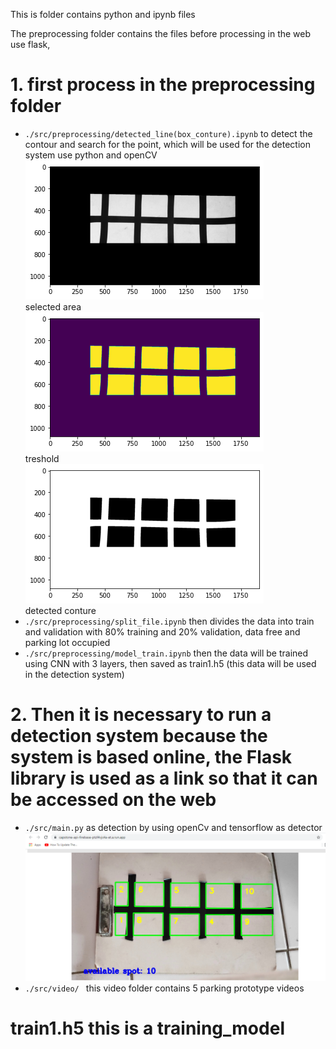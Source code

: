 This is folder contains python and ipynb files

The preprocessing folder contains the files before processing in the web use flask,
# 1. first process in the preprocessing folder
- `./src/preprocessing/detected_line(box_conture).ipynb` to detect the contour and search for the point, which will be used for the detection system
  use python and openCV
  <br>![alt text](https://github.com/Z4nR/HoopSpot_Bangkit/blob/machine-learning/src/image%20readme/select%20area.png) <br>selected area
  <br>![alt text](https://github.com/Z4nR/HoopSpot_Bangkit/blob/machine-learning/src/image%20readme/treshold.png) <br>treshold
  <br>![alt text](https://github.com/Z4nR/HoopSpot_Bangkit/blob/machine-learning/src/image%20readme/detected.png) <br> detected conture
- `./src/preprocessing/split_file.ipynb` then divides the data into train and validation with 80% training and 20% validation, data free and parking lot occupied
- `./src/preprocessing/model_train.ipynb` then the data will be trained using CNN with 3 layers, then saved as train1.h5 (this data will be used in the detection system)
# 2. Then it is necessary to run a detection system because the system is based online, the Flask library is used as a link so that it can be accessed on the web
- `./src/main.py` as detection by using openCv and tensorflow as detector
![alt text](https://github.com/Z4nR/HoopSpot_Bangkit/blob/machine-learning/src/image%20readme/img%20parking%201.PNG)
- `./src/video/ ` this video folder contains 5 parking prototype videos 

# train1.h5 this is a training_model

